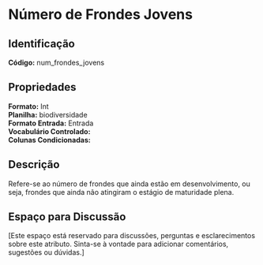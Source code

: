 # Número de Frondes Jovens

## Identificação
**Código:** num_frondes_jovens

## Propriedades
**Formato:** Int  
**Planilha:** biodiversidade  
**Formato Entrada:** Entrada  
**Vocabulário Controlado:**   
**Colunas Condicionadas:**   

## Descrição
Refere-se ao número de frondes que ainda estão em desenvolvimento, ou seja, frondes que ainda não atingiram o estágio de maturidade plena.

## Espaço para Discussão
[Este espaço está reservado para discussões, perguntas e esclarecimentos sobre este atributo. Sinta-se à vontade para adicionar comentários, sugestões ou dúvidas.]
